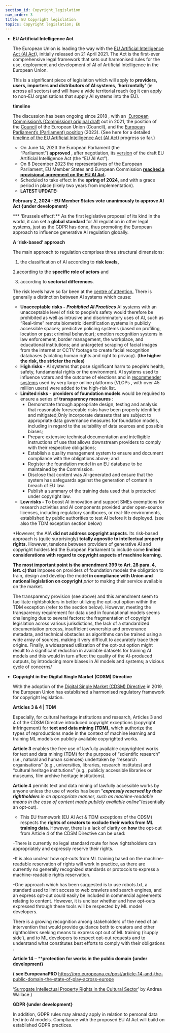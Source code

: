 ```yaml
---
section_id: Copyright_legislation
nav_order: 3
title: EU Copyright legislation
topics: Copyright legislation; EU
---
```



- **EU Artificial Intelligence Act**
    
    The European Union is leading the way with the [EU Artificial Intelligence Act (AI Act](https://eur-lex.europa.eu/legal-content/EN/TXT/HTML/?uri=CELEX:52021PC0206)), initially released on 21 April 2021. The Act is the first-ever comprehensive legal framework that sets out harmonised rules for the use, deployment and development of AI of Artificial Intelligence in the European Union.
    
    This is a significant piece of legislation which will apply to **providers, users, importers and distributors of AI systems**, **‘horizontally’** (ie across all sectors) and will have a wide territorial reach (eg it can apply to non-EU organisations that supply AI systems into the EU). 
    
    **timeline**
    
    The discussion has been ongoing since 2018 , with an  [European Commission’s (Commission) original draft](https://eur-lex.europa.eu/legal-content/EN/TXT/HTML/?uri=CELEX:52021PC0206) out in 2021, the position of the [Council](https://data.consilium.europa.eu/doc/document/ST-14954-2022-INIT/en/pdf) of the European Union (Council), and the [European Parliament’s (Parliament) position](https://www.europarl.europa.eu/doceo/document/TA-9-2023-0236_EN.pdf) (2023). {See here for a detailed [timeline of the EU Artificial Intelligence Act (AI Act)](https://www.artificial-intelligence-act.com) progress so far.}
    
    - On June 14, 2023 the European Parliament (the “Parliament”) **approved** , after negotiation, its [version](https://www.europarl.europa.eu/news/en/press-room/20230609IPR96212/meps-ready-to-negotiate-first-ever-rules-for-safe-and-transparent-ai) of the draft EU Artificial Intelligence Act (the “EU AI Act”).
    - On 8 December 2023 the representatives of the European Parliament, EU Member States and European Commission **[reached a provisional agreement on the EU AI Act](https://www.europarl.europa.eu/news/en/press-room/20231206IPR15699/artificial-intelligence-act-deal-on-comprehensive-rules-for-trustworthy-ai).**
    - Scheduled to take effect in the **spring of 2024,** and with a grace period in place (likely two years from implementation).
    - **LATEST UPDATE:**
    
    **February 2, 2024 - EU Member States vote unanimously to approve AI Act   {under development}**
    
    *** ‘Brussels effect’:** As the first legislative proposal of its kind in the world, it can set a **global standard** for AI regulation in other legal systems, just as the GDPR has done, thus promoting the European approach to influence generative AI  regulation globally.
    
    **A ‘risk-based’ approach** 
    
    The main approach to regulation comprises three structural dimensions: 
    
    1. the classification of AI according to **risk levels,** 
    
    2.according to the **specific role of actors** and 
    
    3. according to **sectorial differences**. 
    
    The risk levels have so far been at the [centre of attention.](https://www.europarl.europa.eu/news/en/press-room/20230609IPR96212/meps-ready-to-negotiate-first-ever-rules-for-safe-and-transparent-ai) There is generally a distinction between AI systems which cause:
    
    - **Unacceptable risks -**  ***Prohibited AI Practices*** AI systems with an unacceptable level of risk to people’s safety would therefore be prohibited as well as  intrusive and discriminatory uses of AI, such as “Real-time” remote biometric identification systems in publicly accessible spaces; predictive policing systems (based on profiling, location or past criminal behaviour); emotion recognition systems in law enforcement, border management, the workplace, and educational institutions; and untargeted scraping of facial images from the internet or CCTV footage to create facial recognition databases (violating human rights and right to privacy). (**the higher the risk, the stricter the rules)**
    - **High risks -** AI systems that pose significant harm to people’s health, safety, fundamental rights or the environment. AI systems used to influence voters and the outcome of elections and in [recommender systems](https://eur-lex.europa.eu/legal-content/EN/TXT/?uri=uriserv%3AOJ.L_.2022.277.01.0001.01.ENG&toc=OJ%3AL%3A2022%3A277%3ATOC) used by very large online platforms (VLOPs , with over 45 million users) were added to the high-risk list.
    - **Limited risks**  -  **providers of foundation models** would be required to ensure a series of **transparency measures** :
        - Demonstrate through appropriate design, testing and analysis that reasonably foreseeable risks have been properly identified and mitigated;Only incorporate datasets that are subject to appropriate data governance measures for foundation models, including in regard to the suitability of data sources and possible biases;
        - Prepare extensive technical documentation and intelligible instructions of use that allows downstream providers to comply with their respective obligations;
        - Establish a quality management system to ensure and document compliance with the obligations above; and
        - Register the foundation model in an EU database to be maintained by the Commission.
        - Disclose that content was AI-generated and ensure that the system has safeguards against the generation of content in breach of EU law.
        - Publish a summary of the training data used that is protected under copyright law.
    - **Low risks - T**o boost AI innovation and support SMEs exemptions for research activities and AI components provided under open-source licenses, including regulatory sandboxes, or real-life environments, established by public authorities to test AI before it is deployed. (see also the TDM exception section below)
    
    *However, the AIA **did not address copyright aspects**. Its risk-based approach  is (quite surprisingly) **totally agnostic to intellectual property rights.** However, tensions between providers of generative AI and copyright holders led the European Parliament to include some **limited considerations with regard to copyright aspects of machine learning.** 
    
    **The most important point is the amendment 399 to Art. 28  para. 4, lett. c) that** imposes on providers of foundation models the obligation to train, design and develop the model **in compliance with Union and national legislation on copyright** *prior* to making their service available on the market.
    
    The transparency provision (see above) and this amendment seem to facilitate rightsholders in better utilizing the opt-out option within the TDM exception (refer to the section below). However, meeting the transparency requirement for data used in foundational models seems challenging due to several factors: the fragmentation of copyright legislation across various jurisdictions, the lack of a standardized documentation process, insufficient ownership and provenance metadata, and technical obstacles as algorithms can be trained using a wide array of sources, making it very difficult to accurately trace their origins. Finally, a widespread utilization of the opt-out option might result to a significant reduction in available datasets for training AI models and this would in turn affect the quality of the AI-produced outputs, by introducing more biases in AI models and systems; a vicious cycle of concerns/ 
    
- **Copyright in the Digital Single Market (CDSM) Directive**
    
    With the adoption of the [Digital Single Market (CDSM) Directive](https://eur-lex.europa.eu/legal-content/EN/TXT/HTML/?uri=CELEX:32019L0790&qid=1694796443581) in 2019, the European Union has established a harmonised regulatory framework for copyright legislation.
    
    **Articles 3 & 4 | TDM** 
    
    Especially, for cultural heritage institutions and research, Articles 3 and 4 of the CDSM Directive introduced copyright exceptions (copyright infringement) for **text and data mining (TDM),** which authorize the types of reproductions made in the context of machine learning and training ML models on publicly available copyrighted works. 
    
    **Article 3** enables the free use of lawfully available copyrighted works for text and data mining (TDM) for the purpose of “scientific research” (i.e., natural and human sciences) undertaken by “research organisations” (e.g., universities, libraries, research institutes) and “cultural heritage institutions” (e.g., publicly accessible libraries or museums, film archive heritage institutions).
    
     **Article 4** permits text and data mining of lawfully accessible works by anyone unless the use of works has been "***expressly reserved by their rightholders** in an appropriate manner, such as machine-readable means in the case of content made publicly available online*"(essentially an opt-out). 
    
    * This EU framework (EU AI Act  & TDM exceptions of the CDSM) respects the **rights of creators to exclude their works from ML training data**. However, there is a lack of clarity on **how** the opt-out from Article 4 of the CDSM Directive can be used: 
    
    -There is currently no legal standard route for how rightsholders can appropriately and expressly reserve their rights. 
    
    -It is also unclear how opt-outs from ML training based on the machine-readable reservation of rights will work in practice, as there are currently no generally recognized standards or protocols to express a machine-readable rights reservation.
    
    -One approach which has been suggested is to use robots.txt, a standard used to limit access to web crawlers and search engines, and an express opt-out could easily be included in commercial agreements relating to content. However, it is unclear whether and how opt-outs expressed through these tools will be respected by ML model developers. 
    
    There is a growing recognition among stakeholders of the need of an intervention that would provide guidance both to creators and other rightholders seeking means to express opt out of ML training (’supply side’), and to ML developers to respect opt-out requests and to understand what constitutes best efforts to comply with their obligations .
    
    **Article 14** – ****protection for works in the public domain  {under development}**
    
    **( see EuropeanaPRO** https://pro.europeana.eu/post/article-14-and-the-public-domain-the-state-of-play-across-europe
    
    ‘[Surrogate Intellectual Property Rights in the Cultural Sector](https://illinoisjltp.com/file/213/Wallace_2023_Issue%202.pdf)’ by Andrea Wallace )
    
    **GDPR {under development}**
    
    In addition, GDPR rules may already apply in relation to personal data fed into AI models. Compliance with the proposed EU AI Act will build on established GDPR practices.
